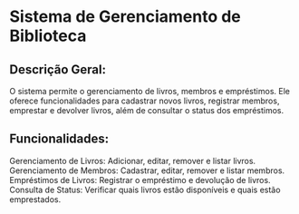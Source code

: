 # Sistema de Gerenciamento de Biblioteca

## Descrição Geral:

O sistema permite o gerenciamento de livros, membros e empréstimos. Ele oferece funcionalidades para cadastrar novos livros, registrar membros, emprestar e devolver livros, além de consultar o status dos empréstimos.

## Funcionalidades:

Gerenciamento de Livros: Adicionar, editar, remover e listar livros.
Gerenciamento de Membros: Cadastrar, editar, remover e listar membros.
Empréstimos de Livros: Registrar o empréstimo e devolução de livros.
Consulta de Status: Verificar quais livros estão disponíveis e quais estão emprestados.
